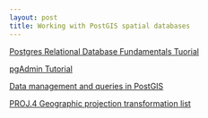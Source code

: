 ```yaml
---
layout: post
title: Working with PostGIS spatial databases
---
```


[Postgres Relational Database Fundamentals Tuorial](http://www.postgresql.org/docs/9.3/static/tutorial.html)

[pgAdmin Tutorial](http://www.pgadmin.org/docs/1.8/using.html)

[Data management and queries in PostGIS](http://postgis.refractions.net/documentation/manual-1.4/ch04.html)

[PROJ.4 Geographic projection transformation list](http://www.remotesensing.org/geotiff/proj_list/)